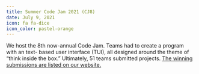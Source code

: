 ```yaml
---
title: Summer Code Jam 2021 (CJ8)
date: July 9, 2021
icon: fa fa-dice
icon_color: pastel-orange
---
```


We host the 8th now-annual Code Jam. Teams had to create a program with an text-
based user interface (TUI), all designed around the theme of “think inside the
box.” Ultimately, 51 teams submitted projects. [The winning submissions are
listed on our website.](https://www.pythondiscord.com/events/code-jams/8/)
